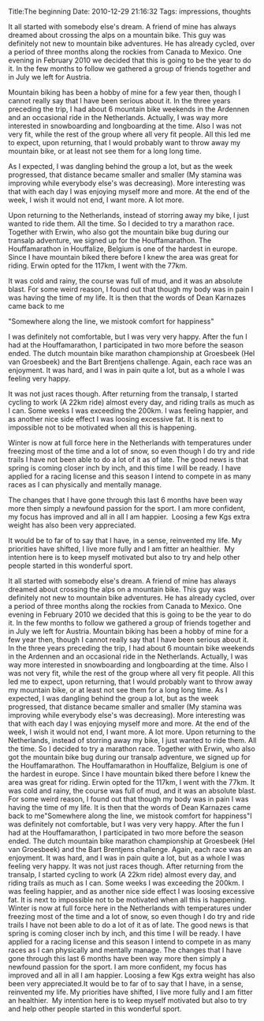 Title:The beginning
Date: 2010-12-29 21:16:32
Tags: impressions, thoughts

It all started with somebody else's dream. A friend of mine has always dreamed
about crossing the alps on a mountain bike. This guy was definitely not new to
mountain bike adventures. He has already cycled, over a period of three months
along the rockies from Canada to Mexico. One evening in February 2010 we
decided that this is going to be the year to do it. In the few months to
follow we gathered a group of friends together and in July we left for
Austria.

Mountain biking has been a hobby of mine for a few year then, though I cannot
really say that I have been serious about it. In the three years preceding the
trip, I had about 6 mountain bike weekends in the Ardennen and an occasional
ride in the Netherlands. Actually, I was way more interested in snowboarding
and longboarding at the time. Also I was not very fit, while the rest of the
group where all very fit people. All this led me to expect, upon returning,
that I would probably want to throw away my mountain bike, or at least not see
them for a long long time.

As I expected, I was dangling behind the group a lot, but as the week
progressed, that distance became smaller and smaller (My stamina was improving
while everybody else's was decreasing). More interesting was that with each
day I was enjoying myself more and more. At the end of the week, I wish it
would not end, I want more. A lot more.

Upon returning to the Netherlands, instead of storring away my bike, I just
wanted to ride them. All the time. So I decided to try a marathon race.
Together with Erwin, who also got the mountain bike bug during our transalp
adventure, we signed up for the Houffamarathon. The Houffamarathon in
Houffalize, Belgium is one of the hardest in europe. Since I have mountain
biked there before I knew the area was great for riding. Erwin opted for the
117km, I went with the 77km.

It was cold and rainy, the course was full of mud, and it was an absolute
blast. For some weird reason, I found out that though my body was in pain I
was having the time of my life. It is then that the words of Dean Karnazes
came back to me

"Somewhere along the line, we mistook comfort for happiness"

I was definitely not comfortable, but I was very very happy. After the fun I
had at the Houffamarathon, I participated in two more before the season ended.
The dutch mountain bike marathon championship at Groesbeek (Hel van Groesbeek)
and the Bart Brentjens challenge. Again, each race was an enjoyment. It was
hard, and I was in pain quite a lot, but as a whole I was feeling very happy.

It was not just races though. After returning from the transalp, I started
cycling to work (A 22km ride) almost every day, and riding trails as much as I
can. Some weeks I was exceeding the 200km. I was feeling happier, and as
another nice side effect I was loosing excessive fat. It is next to impossible
not to be motivated when all this is happening.

Winter is now at full force here in the Netherlands with temperatures under
freezing most of the time and a lot of snow, so even though I do try and ride
trails I have not been able to do a lot of it as of late. The good news is
that spring is coming closer inch by inch, and this time I will be ready. I
have applied for a racing license and this season I intend to compete in as
many races as I can physically and mentally manage.

The changes that I have gone through this last 6 months have been way more
then simply a newfound passion for the sport. I am more confident, my focus
has improved and all in all I am happier.  Loosing a few Kgs extra weight has
also been very appreciated.

It would be to far of to say that I have, in a sense, reinvented my life. My
priorities have shifted, I live more fully and I am fitter an healthier.  My
intention here is to keep myself motivated but also to try and help other
people started in this wonderful sport.

It all started with somebody else's dream. A friend of mine has always dreamed
about crossing the alps on a mountain bike. This guy was definitely not new to
mountain bike adventures. He has already cycled, over a period of three months
along the rockies from Canada to Mexico. One evening in February 2010 we
decided that this is going to be the year to do it. In the few months to
follow we gathered a group of friends together and in July we left for
Austria. Mountain biking has been a hobby of mine for a few year then, though
I cannot really say that I have been serious about it. In the three years
preceding the trip, I had about 6 mountain bike weekends in the Ardennen and
an occasional ride in the Netherlands. Actually, I was way more interested in
snowboarding and longboarding at the time. Also I was not very fit, while the
rest of the group where all very fit people. All this led me to expect, upon
returning, that I would probably want to throw away my mountain bike, or at
least not see them for a long long time. As I expected, I was dangling behind
the group a lot, but as the week progressed, that distance became smaller and
smaller (My stamina was improving while everybody else's was decreasing). More
interesting was that with each day I was enjoying myself more and more. At the
end of the week, I wish it would not end, I want more. A lot more. Upon
returning to the Netherlands, instead of storring away my bike, I just wanted
to ride them. All the time. So I decided to try a marathon race. Together with
Erwin, who also got the mountain bike bug during our transalp adventure, we
signed up for the Houffamarathon. The Houffamarathon in Houffalize, Belgium is
one of the hardest in europe. Since I have mountain biked there before I knew
the area was great for riding. Erwin opted for the 117km, I went with the
77km. It was cold and rainy, the course was full of mud, and it was an
absolute blast. For some weird reason, I found out that though my body was in
pain I was having the time of my life. It is then that the words of Dean
Karnazes came back to me"Somewhere along the line, we mistook comfort for
happiness"I was definitely not comfortable, but I was very very happy. After
the fun I had at the Houffamarathon, I participated in two more before the
season ended. The dutch mountain bike marathon championship at Groesbeek (Hel
van Groesbeek) and the Bart Brentjens challenge. Again, each race was an
enjoyment. It was hard, and I was in pain quite a lot, but as a whole I was
feeling very happy. It was not just races though. After returning from the
transalp, I started cycling to work (A 22km ride) almost every day, and riding
trails as much as I can. Some weeks I was exceeding the 200km. I was feeling
happier, and as another nice side effect I was loosing excessive fat. It is
next to impossible not to be motivated when all this is happening. Winter is
now at full force here in the Netherlands with temperatures under freezing
most of the time and a lot of snow, so even though I do try and ride trails I
have not been able to do a lot of it as of late. The good news is that spring
is coming closer inch by inch, and this time I will be ready. I have applied
for a racing license and this season I intend to compete in as many races as I
can physically and mentally manage. The changes that I have gone through this
last 6 months have been way more then simply a newfound passion for the sport.
I am more confident, my focus has improved and all in all I am happier.
Loosing a few Kgs extra weight has also been very appreciated.It would be to
far of to say that I have, in a sense, reinvented my life. My priorities have
shifted, I live more fully and I am fitter an healthier.  My intention here is
to keep myself motivated but also to try and help other people started in this
wonderful sport.

